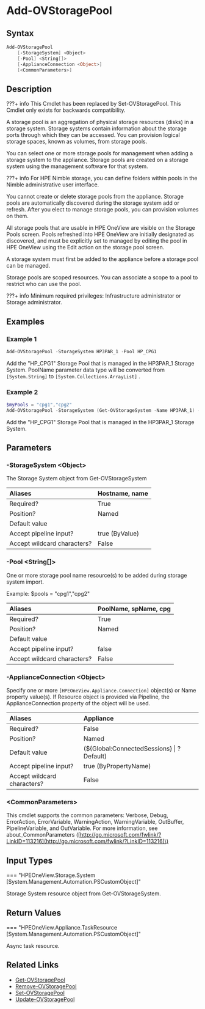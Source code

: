 ﻿---
description: Add managed Storage Pools.
---

# Add-OVStoragePool

## Syntax

```powershell
Add-OVStoragePool
    [-StorageSystem] <Object>
    [-Pool] <String[]>
    [-ApplianceConnection <Object>]
    [<CommonParameters>]
```

## Description

???+ info
    This Cmdlet has been replaced by Set-OVStoragePool.  This Cmdlet only exists for backwards compatibility.


A storage pool is an aggregation of physical storage resources (disks) in a storage system. Storage systems contain information about the storage ports through which they can be accessed. You can provision logical storage spaces, known as volumes, from storage pools.

You can select one or more storage pools for management when adding a storage system to the appliance. Storage pools are created on a storage system using the management software for that system.

???+ info
    For HPE Nimble storage, you can define folders within pools in the Nimble administrative user interface.

You cannot create or delete storage pools from the appliance. Storage pools are automatically discovered during the storage system add or refresh. After you elect to manage storage pools, you can provision volumes on them.

All storage pools that are usable in HPE OneView are visible on the Storage Pools screen. Pools refreshed into HPE OneView are initially designated as discovered, and must be explicitly set to managed by editing the pool in HPE OneView using the Edit action on the storage pool screen.

A storage system must first be added to the appliance before a storage pool can be managed.

Storage pools are scoped resources. You can associate a scope to a pool to restrict who can use the pool.

???+ info
    Minimum required privileges: Infrastructure administrator or Storage administrator.
    

## Examples

###  Example 1 

```powershell
Add-OVStoragePool -StorageSystem HP3PAR_1 -Pool HP_CPG1
```

Add the "HP_CPG1" Storage Pool that is managed in the HP3PAR_1 Storage System.  PoolName parameter data type will be converted from `[System.String]` to `[System.Collections.ArrayList]` .

###  Example 2 

```powershell
$myPools = "cpg1","cpg2"
Add-OVStoragePool -StorageSystem (Get-OVStorageSystem -Name HP3PAR_1) -Pool $myPools
```

Add the "HP_CPG1" Storage Pool that is managed in the HP3PAR_1 Storage System.

## Parameters

### -StorageSystem &lt;Object&gt;

The Storage System object from Get-OVStorageSystem

| Aliases | Hostname, name |
| :--- | :--- |
| Required? | True |
| Position? | Named |
| Default value |  |
| Accept pipeline input? | true (ByValue) |
| Accept wildcard characters? | False |

### -Pool &lt;String[]&gt;

One or more storage pool name resource(s) to be added during storage system import.

Example: $pools = "cpg1","cpg2"

| Aliases | PoolName, spName, cpg |
| :--- | :--- |
| Required? | True |
| Position? | Named |
| Default value |  |
| Accept pipeline input? | false |
| Accept wildcard characters? | False |

### -ApplianceConnection &lt;Object&gt;

Specify one or more `[HPEOneView.Appliance.Connection]` object(s) or Name property value(s). If Resource object is provided via Pipeline, the ApplianceConnection property of the object will be used.

| Aliases | Appliance |
| :--- | :--- |
| Required? | False |
| Position? | Named |
| Default value | (${Global:ConnectedSessions} &vert; ? Default) |
| Accept pipeline input? | true (ByPropertyName) |
| Accept wildcard characters? | False |

### &lt;CommonParameters&gt;

This cmdlet supports the common parameters: Verbose, Debug, ErrorAction, ErrorVariable, WarningAction, WarningVariable, OutBuffer, PipelineVariable, and OutVariable. For more information, see about\_CommonParameters \([http://go.microsoft.com/fwlink/?LinkID=113216](http://go.microsoft.com/fwlink/?LinkID=113216)\)

## Input Types

=== "HPEOneView.Storage.System [System.Management.Automation.PSCustomObject]"
 
Storage System resource object from Get-OVStorageSystem.
 

## Return Values

=== "HPEOneView.Appliance.TaskResource [System.Management.Automation.PSCustomObject]"
 
Async task resource.
 

## Related Links

* [Get-OVStoragePool](get-ovstoragepool.md)
* [Remove-OVStoragePool](remove-ovstoragepool.md)
* [Set-OVStoragePool](set-ovstoragepool.md)
* [Update-OVStoragePool](update-ovstoragepool.md)

